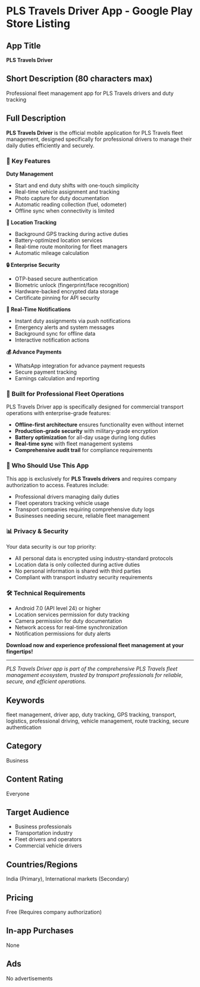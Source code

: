 # PLS Travels Driver App - Google Play Store Listing

## App Title
**PLS Travels Driver**

## Short Description (80 characters max)
Professional fleet management app for PLS Travels drivers and duty tracking

## Full Description

**PLS Travels Driver** is the official mobile application for PLS Travels fleet management, designed specifically for professional drivers to manage their daily duties efficiently and securely.

### 🚗 Key Features

**Duty Management**
- Start and end duty shifts with one-touch simplicity
- Real-time vehicle assignment and tracking
- Photo capture for duty documentation
- Automatic reading collection (fuel, odometer)
- Offline sync when connectivity is limited

**📍 Location Tracking**
- Background GPS tracking during active duties
- Battery-optimized location services
- Real-time route monitoring for fleet managers
- Automatic mileage calculation

**🔒 Enterprise Security**
- OTP-based secure authentication
- Biometric unlock (fingerprint/face recognition)
- Hardware-backed encrypted data storage
- Certificate pinning for API security

**📱 Real-Time Notifications**
- Instant duty assignments via push notifications
- Emergency alerts and system messages
- Background sync for offline data
- Interactive notification actions

**💰 Advance Payments**
- WhatsApp integration for advance payment requests
- Secure payment tracking
- Earnings calculation and reporting

### 🏢 Built for Professional Fleet Operations

PLS Travels Driver app is specifically designed for commercial transport operations with enterprise-grade features:

- **Offline-first architecture** ensures functionality even without internet
- **Production-grade security** with military-grade encryption
- **Battery optimization** for all-day usage during long duties
- **Real-time sync** with fleet management systems
- **Comprehensive audit trail** for compliance requirements

### 🎯 Who Should Use This App

This app is exclusively for **PLS Travels drivers** and requires company authorization to access. Features include:

- Professional drivers managing daily duties
- Fleet operators tracking vehicle usage
- Transport companies requiring comprehensive duty logs
- Businesses needing secure, reliable fleet management

### 📊 Privacy & Security

Your data security is our top priority:
- All personal data is encrypted using industry-standard protocols
- Location data is only collected during active duties
- No personal information is shared with third parties
- Compliant with transport industry security requirements

### 🛠️ Technical Requirements

- Android 7.0 (API level 24) or higher
- Location services permission for duty tracking
- Camera permission for duty documentation
- Network access for real-time synchronization
- Notification permissions for duty alerts

**Download now and experience professional fleet management at your fingertips!**

---

*PLS Travels Driver app is part of the comprehensive PLS Travels fleet management ecosystem, trusted by transport professionals for reliable, secure, and efficient operations.*

## Keywords
fleet management, driver app, duty tracking, GPS tracking, transport, logistics, professional driving, vehicle management, route tracking, secure authentication

## Category
Business

## Content Rating
Everyone

## Target Audience
- Business professionals
- Transportation industry
- Fleet drivers and operators
- Commercial vehicle drivers

## Countries/Regions
India (Primary), International markets (Secondary)

## Pricing
Free (Requires company authorization)

## In-app Purchases
None

## Ads
No advertisements